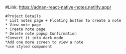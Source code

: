 #Link: https://adnan-react-native-notes.netlify.app/

    #Project Details
    * List notes page + Floating button to create a note
    * View note page
    * Create note page
    * Delete note popup Confirmation
    *Convert it into dark mode
    *Add one more screen to view a note
    *use styled component
